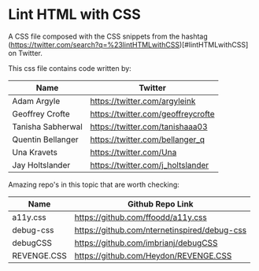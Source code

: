 # Lint HTML with CSS
A CSS file composed with the CSS snippets from the hashtag (https://twitter.com/search?q=%23lintHTMLwithCSS)[#lintHTMLwithCSS] on Twitter.

This css file contains code written by:

| Name              | Twitter                            |
| ----------------- | ---------------------------------- |
| Adam Argyle       | https://twitter.com/argyleink      |
| Geoffrey Crofte   | https://twitter.com/geoffreycrofte |
| Tanisha Sabherwal | https://twitter.com/tanishaaa03    |
| Quentin Bellanger | https://twitter.com/bellanger_q    |
| Una Kravets       | https://twitter.com/Una            |
| Jay Holtslander   | https://twitter.com/j_holtslander  |

Amazing repo's in this topic that are worth checking:

| Name              | Github Repo Link                             |
| ----------------- | -------------------------------------------- |
| a11y.css          | https://github.com/ffoodd/a11y.css           |
| debug-css         | https://github.com/nternetinspired/debug-css |
| debugCSS          | https://github.com/imbrianj/debugCSS         |
| REVENGE.CSS       | https://github.com/Heydon/REVENGE.CSS        |
